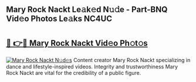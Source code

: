 ## Mary Rock Nackt Le𝚊k𝚎d N𝚞𝚍e - Part-BNQ Vid𝚎o Photos Le𝚊ks NC4UC

# <h2><a href="http://fb33cw.evod.top/?m=Mary+Rock+Nackt">🔗 👉🔴 Mary Rock Nackt Vid𝚎o Ph𝚘t𝚘s</a></h2>

[![Mary Rock Nackt N𝚞d𝚎s](https://i.imgur.com/8V9OHl7.gif)](http://fb33cw.evod.top/?m=Mary+Rock+Nackt)
Content creator Mary Rock Nackt specializing in dance and lifestyle-inspired videos. Integrity and trustworthiness Mary Rock Nackt are vital for the credibility of a public figure. 
